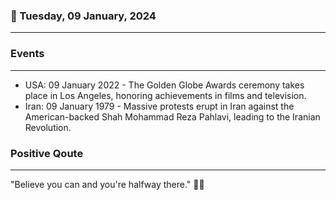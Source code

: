 ### 📅 Tuesday, 09 January, 2024
------
### Events
------
- USA: 09 January 2022 - The Golden Globe Awards ceremony takes place in Los Angeles, honoring achievements in films and television.
- Iran: 09 January 1979 - Massive protests erupt in Iran against the American-backed Shah Mohammad Reza Pahlavi, leading to the Iranian Revolution.
### Positive Qoute
------
"Believe you can and you're halfway there." 💪✨
